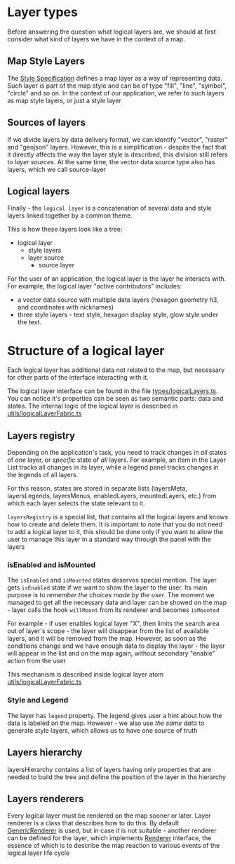 # Layer types

Before answering the question what logical layers are, we should at first consider what kind of layers we have in the context of a map.

## Map Style Layers

The [Style Specification](https://maplibre.org/maplibre-gl-js-docs/style-spec/) defines a map layer as a way of representing data.
Such layer is part of the map style and can be of type "fill", "line", "symbol", "circle" and so on.
In the context of our application, we refer to such layers as map style layers, or just a style layer

## Sources of layers

If we divide layers by data delivery format, we can identify "vector", "raster" and "geojson" layers.
However, this is a simplification - despite the fact that it directly affects the way the layer style is described, this division still refers to _layer sources_.
At the same time, the vector data source type also has layers, which we call source-layer

## Logical layers

Finally - the `logical layer` is a concatenation of several data and style layers linked together by a common theme.

This is how these layers look like a tree:

- logical layer
  - style layers
  - layer source
    - source layer

For the user of an application, the logical layer is the layer he interacts with.
For example, the logical layer "active contributors" includes:

- a vector data source with multiple data layers (hexagon geometry h3, and coordinates with nicknames)
- three style layers - text style, hexagon display style, glow style under the text.

# Structure of a logical layer

Each logical layer has additional data not related to the map, but necessary for other parts of the interface interacting with it.

The logical layer interface can be found in the file [types/logicalLayers.ts](types/logicalLayer.ts).
You can notice it's properties can be seen as two semantic parts: data and states.
The internal logic of the logical layer is described in [utils/logicalLayerFabric.ts](utils/logicalLayerFabric.ts)

## Layers registry

Depending on the application's task, you need to track changes in _all_ states of _one_ layer, or _specific_ state of _all_ layers. For example, an item in the Layer List tracks all changes in its layer, while a legend panel tracks changes in the legends of all layers.

For this reason, states are stored in separate lists (layersMeta, layersLegends, layersMenus, enabledLayers, mountedLayers, etc.) from which each layer selects the state relevant to it.

`layersRegistry` is a special list, that contains all the logical layers and knows how to create and delete them.
It is important to note that you do not need to add a logical layer to it, this should be done only if you want to allow the user to manage this layer in a standard way through the panel with the layers

### isEnabled and isMounted

The `isEnabled` and `isMounted` states deserves special mention. The layer gets `isEnabled` state if we want to show the layer to the user. Its main purpose is to _remember the choices made by the user_.
The moment we managed to get all the necessary data and layer can be showed on the map - layer calls the hook `willMount` from its renderer and becomes `isMounted`

For example - if user enables logical layer "X", then limits the search area out of layer's scope - the layer will disappear from the list of available layers, and it will be removed from the map.
However, as soon as the conditions change and we have enough data to display the layer - the layer will appear in the list and on the map again, without secondary "enable" action from the user

This mechanism is described inside logical layer atom [utils/logicalLayerFabric.ts](utils/logicalLayerFabric.ts#L189)

### Style and Legend

The layer has `legend` property. The legend gives user a hint about how the data is labeled on the map. However - we also use _the same data_ to generate style layers, which allows us to have one source of truth

## Layers hierarchy

layersHierarchy contains a list of layers having only properties that are needed to build the tree and define the position of the layer in the hierarchy

## Layers renderers

Every logical layer must be rendered on the map sooner or later.
Layer renderer is a class that describes how to do this. By default [GenericRenderer](renderers/GenericRenderer.ts) is used, but in case it is not suitable - another renderer can be defined for the layer, which implements [Renderer](renderers/DefaultRenderer.ts) interface, the essence of which is to describe the map reaction to various events of the logical layer life cycle
